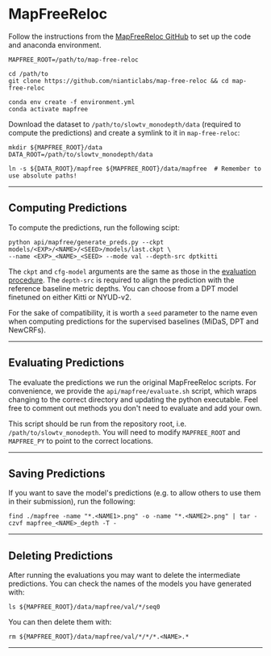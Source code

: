 
# MapFreeReloc

Follow the instructions from the [MapFreeReloc GitHub](https://github.com/nianticlabs/map-free-reloc) to 
set up the code and anaconda environment. 

```shell
MAPFREE_ROOT=/path/to/map-free-reloc

cd /path/to
git clone https://github.com/nianticlabs/map-free-reloc && cd map-free-reloc

conda env create -f environment.yml
conda activate mapfree
```

Download the dataset to `/path/to/slowtv_monodepth/data` (required to compute the predictions)
and create a symlink to it in `map-free-reloc`:

```shell
mkdir ${MAPFREE_ROOT}/data
DATA_ROOT=/path/to/slowtv_monodepth/data

ln -s ${DATA_ROOT}/mapfree ${MAPFREE_ROOT}/data/mapfree  # Remember to use absolute paths!
```

---

## Computing Predictions

To compute the predictions, run the following scipt:

```shell
python api/mapfree/generate_preds.py --ckpt models/<EXP>/<NAME>/<SEED>/models/last.ckpt \
--name <EXP>_<NAME>_<SEED> --mode val --depth-src dptkitti 
```

The `ckpt` and `cfg-model` arguments are the same as those in the [evaluation procedure](../eval/README.md).
The `depth-src` is required to align the prediction with the reference baseline metric depths. 
You can choose from a DPT model finetuned on either Kitti or NYUD-v2. 

For the sake of compatibility, it is worth a `seed` parameter to the name even when computing predictions for the 
supervised baselines (MiDaS, DPT and NewCRFs). 

---

## Evaluating Predictions

The evaluate the predictions we run the original MapFreeReloc scripts. 
For convenience, we provide the `api/mapfree/evaluate.sh` script, which wraps changing to the correct directory and updating the python executable.
Feel free to comment out methods you don't need to evaluate and add your own.

This script should be run from the repository root, i.e. `/path/to/slowtv_monodepth`.
You will need to modify `MAPFREE_ROOT` and `MAPFREE_PY` to point to the correct locations.

---

## Saving Predictions

If you want to save the model's predictions (e.g. to allow others to use them in their submission), run the following:

```shell
find ./mapfree -name "*.<NAME1>.png" -o -name "*.<NAME2>.png" | tar -czvf mapfree_<NAME>_depth -T -
```

---

## Deleting Predictions

After running the evaluations you may want to delete the intermediate predictions. 
You can check the names of the models you have generated with:
```shell
ls ${MAPFREE_ROOT}/data/mapfree/val/*/seq0
```

You can then delete them with:
```shell
rm ${MAPFREE_ROOT}/data/mapfree/val/*/*/*.<NAME>.*
```

---
